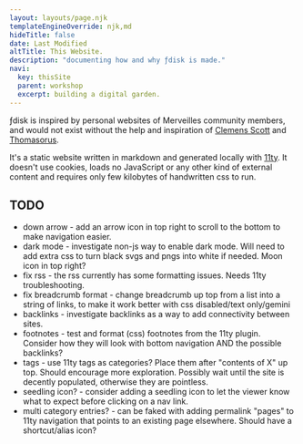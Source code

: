 ```yaml
---
layout: layouts/page.njk
templateEngineOverride: njk,md
hideTitle: false
date: Last Modified
altTitle: This Website.
description: "documenting how and why ƒdisk is made."
navi:
  key: thisSite
  parent: workshop
  excerpt: building a digital garden.
---
```


ƒdisk is inspired by personal websites of Merveilles community members, and would not exist without the help and inspiration of [Clemens Scott](https://nchrs.xyz/) and [Thomasorus](https://thomasorus.com). 

It's a static website written in markdown and generated locally with [11ty](https://www.11ty.dev/). It doesn't use cookies, loads no JavaScript or any other kind of external content and requires only few kilobytes of handwritten css to run. 

## TODO

* down arrow - add an arrow icon in top right to scroll to the bottom to make navigation easier.
* dark mode - investigate non-js way to enable dark mode. Will need to add extra css to turn black svgs and pngs into white if needed. Moon icon in top right?
* fix rss - the rss currently has some formatting issues. Needs 11ty troubleshooting.
* fix breadcrumb format - change breadcrumb up top from a list into a string of links, to make it work better with css disabled/text only/gemini
* backlinks - investigate backlinks as a way to add connectivity between sites.
* footnotes - test and format (css) footnotes from the 11ty plugin. Consider how they will look with bottom navigation AND the possible backlinks?
* tags - use 11ty tags as categories? Place them after "contents of X" up top. Should encourage more exploration. Possibly wait until the site is decently populated, otherwise they are pointless.
* seedling icon? - consider adding a seedling icon to let the viewer know what to expect before clicking on a nav link. 
* multi category entries? - can be faked with adding permalink "pages" to 11ty navigation that points to an existing page elsewhere. Should have a shortcut/alias icon?
 